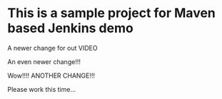 # This is a sample project for Maven based Jenkins demo

A newer change for out VIDEO

An even newer change!!!

Wow!!!! ANOTHER CHANGE!!!

Please work this time...
